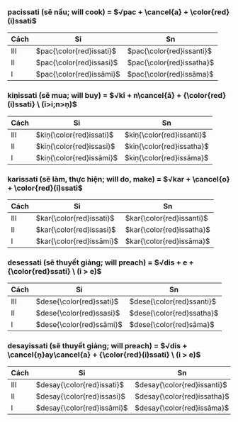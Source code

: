 ### $\textbf{pacissati}$ (sẽ nấu; will cook) = $√pac + \cancel{a} + \color{red}(i)ssati$

| Cách | Si                       | Sn                        |
| ---- | ------------------------ | ------------------------- |
| III  | $pac{\color{red}issati}$ | $pac{\color{red}issanti}$ |
| II   | $pac{\color{red}issasi}$ | $pac{\color{red}issatha}$ |
| I    | $pac{\color{red}issāmi}$ | $pac{\color{red}issāma}$  |

### $\textbf{kiṇissati}$ (sẽ mua; will buy) = $√kī + n\cancel{ā} + {\color{red}(i)ssati} \ (ī>i;n>ṇ)$

| Cách | Si                       | Sn                        |
| ---- | ------------------------ | ------------------------- |
| III  | $kiṇ{\color{red}issati}$ | $kiṇ{\color{red}issanti}$ |
| II   | $kiṇ{\color{red}issasi}$ | $kiṇ{\color{red}issatha}$ |
| I    | $kiṇ{\color{red}issāmi}$ | $kiṇ{\color{red}issāma}$  |

### $\textbf{karissati}$ (sẽ làm, thực hiện; will do, make) = $√kar + \cancel{o} + \color{red}(i)ssati$

| Cách | Si                       | Sn                        |
| ---- | ------------------------ | ------------------------- |
| III  | $kar{\color{red}issati}$ | $kar{\color{red}issanti}$ |
| II   | $kar{\color{red}issasi}$ | $kar{\color{red}issatha}$ |
| I    | $kar{\color{red}issāmi}$ | $kar{\color{red}issāma}$  |

### $\textbf{desessati}$ (sẽ thuyết giảng; will preach) = $√dis + e + {\color{red}ssati} \ (i > e)$

| Cách | Si                       | Sn                        |
| ---- | ------------------------ | ------------------------- |
| III  | $dese{\color{red}ssati}$ | $dese{\color{red}ssanti}$ |
| II   | $dese{\color{red}ssasi}$ | $dese{\color{red}ssatha}$ |
| I    | $dese{\color{red}ssāmi}$ | $dese{\color{red}sāma}$   |

### $\textbf{desayissati}$ (sẽ thuyết giảng; will preach) = $√dis + \cancel{ṇ}ay\cancel{a} + {\color{red}(i)ssati} \ (i > e)$

| Cách | Si                         | Sn                          |
| ---- | -------------------------- | --------------------------- |
| III  | $desay{\color{red}issati}$ | $desay{\color{red}issanti}$ |
| II   | $desay{\color{red}issasi}$ | $desay{\color{red}issatha}$ |
| I    | $desay{\color{red}issāmi}$ | $desay{\color{red}issāma}$  |
